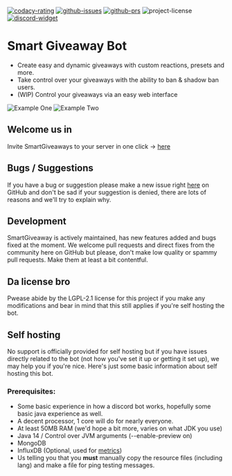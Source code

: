 [![codacy-rating](https://app.codacy.com/project/badge/Grade/623f090b77d94b26861915bac0db5309)](https://app.codacy.com/gh/SmartGiveaways/smart-giveaway-bot/dashboard)
[![github-issues](https://img.shields.io/github/issues/SmartGiveaways/smart-giveaway-bot)](https://github.com/SmartGiveaways/smart-giveaway-bot/issues)
[![github-prs](https://img.shields.io/github/issues-pr/SmartGiveaways/smart-giveaway-bot)](https://github.com/SmartGiveaways/smart-giveaway-bot/pulls)
![project-license](https://img.shields.io/github/license/SmartGiveaways/smart-giveaway-bot)
[![discord-widget](https://discord.com/api/guilds/751886048623067186/widget.png)](https://discord.gg/aS4PebKZpe)

# Smart Giveaway Bot

  - Create easy and dynamic giveaways with custom reactions, presets and more.
  - Take control over your giveaways with the ability to ban & shadow ban users.
  - (WIP) Control your giveaways via an easy web interface
  
![Example One](https://zak.pink/2020/11/Impolite-Pooch-9913.png) ![Example Two](https://zak.pink/2020/11/Foolhardy-Africancivet-9917.png)
  
## Welcome us in
Invite SmartGiveaways to your server in one click -> [here](https://smartgiveaways.xyz/invite)

## Bugs / Suggestions
If you have a bug or suggestion please make a new issue right [here](https://github.com/SmartGiveaways/smart-giveaway-bot/issues) on GitHub and don't be sad if your suggestion is denied, there are lots of reasons and we'll try to explain why.

## Development
SmartGiveaway is actively maintained, has new features added and bugs fixed at the moment. We welcome pull requests and direct fixes from the community here on GitHub but please,  don't make low quality or spammy pull requests. Make them at least a bit contentful.

## Da license bro
Pwease abide by the LGPL-2.1 license for this project if you make any modifications and bear in mind that this still applies if you're self hosting the bot.

## Self hosting
No support is officially provided for self hosting but if you have issues directly related to the bot (not how you've set it up or getting it set up), we may help you if you're nice. Here's just some basic information about self hosting this bot.

### Prerequisites:
  - Some basic experience in how a discord bot works, hopefully some basic java experience as well.
  - A decent processor, 1 core will do for nearly everyone.
  - At least 50MB RAM (we'd hope a bit more, varies on what JDK you use)
  - Java 14 / Control over JVM arguments (--enable-preview on)
  - MongoDB
  - InfluxDB (Optional, used for [metrics](https://zak.pink/2020/11/Narrow-Minded-Lacewing-9912.png))
  - Us telling you that you **must** manually copy the resource files (including lang) and make a file for ping testing messages.
